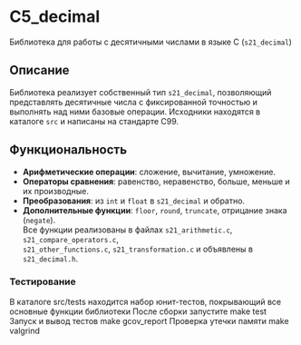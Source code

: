 # C5_decimal

Библиотека для работы с десятичными числами в языке C (`s21_decimal`)


## Описание
Библиотека реализует собственный тип `s21_decimal`, позволяющий представлять десятичные числа с фиксированной точностью и выполнять над ними базовые операции. Исходники находятся в каталоге `src` и написаны на стандарте C99.

## Функциональность
- **Арифметические операции**: сложение, вычитание, умножение.  
- **Операторы сравнения**: равенство, неравенство, больше, меньше и их производные.  
- **Преобразования**: из `int` и `float` в `s21_decimal` и обратно.  
- **Дополнительные функции**: `floor`, `round`, `truncate`, отрицание знака (`negate`).  
  Все функции реализованы в файлах `s21_arithmetic.c`, `s21_compare_operators.c`,  
  `s21_other_functions.c`, `s21_transformation.c` и объявлены в `s21_decimal.h`.

### Тестирование
В каталоге src/tests находится набор юнит-тестов, покрывающий все основные функции библиотеки 
После сборки запустите make test
Запуск и вывод тестов make gcov_report
Проверка утечки памяти make valgrind
